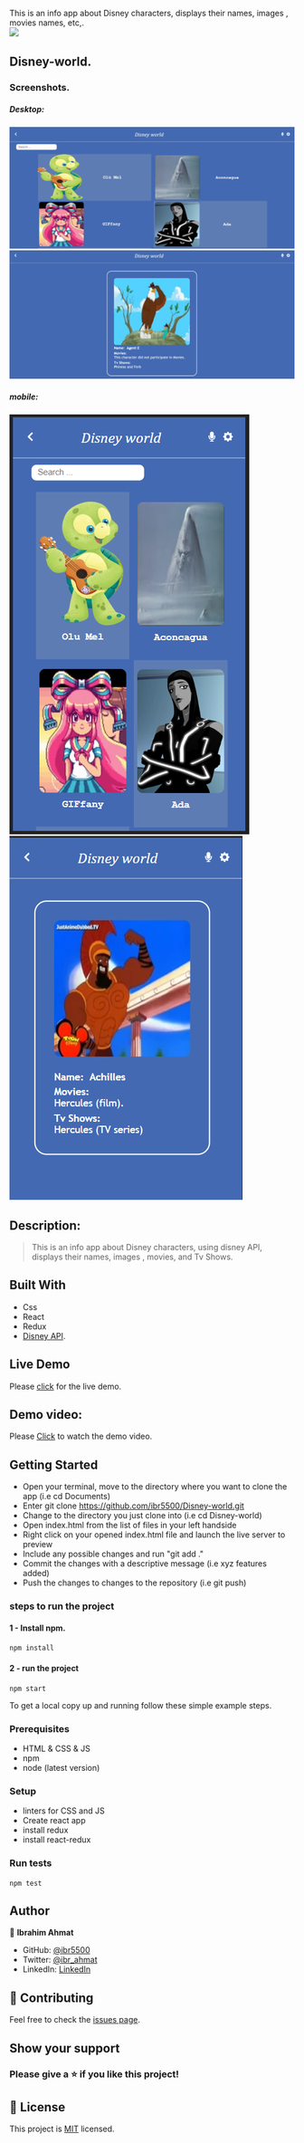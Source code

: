 This is an info app about Disney characters, displays their names, images , movies names, etc,.  
![](https://img.shields.io/badge/Microverse-blueviolet)

## Disney-world.

### Screenshots.
##### Desktop:
<img src='./src/screenshots/screenshot3.png' />
<img src='./src/screenshots/screenshot4.png' />

##### mobile:
<img src='./src/screenshots/screenshot1.png' />
<img src='./src/screenshots/screenshot2.png' />


## Description:

> This is an info app about Disney characters, using disney API, displays their names, images , movies, and Tv Shows.

## Built With

- Css
- React
- Redux
- [Disney API](https://disneyapi.dev/).

## Live Demo

Please [click](https://disney-world.netlify.app/) for the live demo.

## Demo video:

Please [Click](https://www.loom.com/share/09d0ffbf633241738055946b211bf6e8) to watch the demo video.

## Getting Started

- Open your terminal, move to the directory where you want to clone the app (i.e cd Documents)
- Enter git clone https://github.com/ibr5500/Disney-world.git
- Change to the directory you just clone into (i.e cd Disney-world)
- Open index.html from the list of files in your left handside
- Right click on your opened index.html file and launch the live server to preview
- Include any possible changes and run "git add ."
- Commit the changes with a descriptive message (i.e xyz features added)
- Push the changes to changes to the repository (i.e git push)

### steps to run the project

#### 1 - Install npm.

```
npm install
```

#### 2 - run the project

```
npm start
```

To get a local copy up and running follow these simple example steps.

### Prerequisites

- HTML & CSS & JS
- npm
- node (latest version)

### Setup

- linters for CSS and JS
- Create react app
- install redux
- install react-redux

### Run tests

```
npm test
```

## Author

👤 **Ibrahim Ahmat**

- GitHub: [@ibr5500](https://github.com/ibr5500)
- Twitter: [@ibr_ahmat](https://twitter.com/ibr_ahmat)
- LinkedIn: [LinkedIn](https://www.linkedin.com/in/ibrahim-ahmat-b5513b1a6/)

## 🤝 Contributing

Feel free to check the [issues page](../../issues/).

## Show your support

### Please give a ⭐️ if you like this project!

## 📝 License

This project is [MIT](./MIT.md) licensed.
